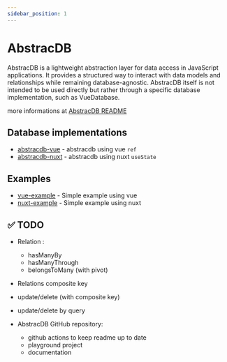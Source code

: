 ```yaml
---
sidebar_position: 1
---
```


# AbstracDB

AbstracDB is a lightweight abstraction layer for data access in JavaScript applications. It provides a structured way to interact with data models and relationships while remaining database-agnostic. 
AbstracDB itself is not intended to be used directly but rather through a specific database implementation, such as VueDatabase.

more informations at [AbstracDB README](https://github.com/etienne1698/abstracdb/tree/main/packages/abstracdb)

## Database implementations

- [abstracdb-vue](https://github.com/etienne1698/abstracdb/tree/main/packages/abstracdb-vue) - abstracdb using vue `ref`
- [abstracdb-nuxt](https://github.com/etienne1698/abstracdb/tree/main/packages/abstracdb-nuxt) - abstracdb using nuxt `useState`

## Examples

- [vue-example](https://github.com/etienne1698/abstracdb/tree/main/examples/vue-example) - Simple example using vue
- [nuxt-example](https://github.com/etienne1698/abstracdb/tree/main/examples/nuxt-example) - Simple example using nuxt

## ✅ TODO

- Relation :
  - hasManyBy
  - hasManyThrough
  - belongsToMany (with pivot)
- Relations composite key
- update/delete (with composite key)
- update/delete by query


- AbstracDB GitHub repository:
  - github actions to keep readme up to date
  - playground project
  - documentation